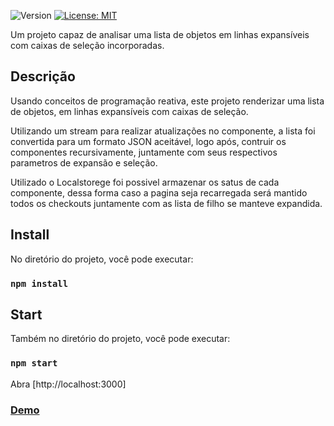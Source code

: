 <p>
  <img alt="Version" src="https://img.shields.io/badge/version-1.0.0-blue.svg?cacheSeconds=2592000" />
  <a href="#" target="_blank">
    <img alt="License: MIT" src="https://img.shields.io/badge/License-MIT-yellow.svg" />
  </a>
</p>

Um projeto capaz de analisar uma lista de objetos em linhas expansíveis com caixas de seleção incorporadas.

## Descrição ##

Usando conceitos de programação reativa, este projeto renderizar uma lista de objetos, em linhas expansíveis com caixas de seleção. 

Utilizando um stream para realizar atualizações no componente, a lista foi convertida para um formato JSON aceitável, logo após, contruir os componentes recursivamente, juntamente com seus respectivos parametros de expansão e seleção.

Utilizado o Localstorege foi possivel armazenar os satus de cada componente, dessa forma caso a pagina seja recarregada será mantido todos os checkouts juntamente com as lista de filho se manteve expandida.
## Install ##

No diretório do projeto, você pode executar:

### `npm install`

## Start ## 

Também no diretório do projeto, você pode executar:

### `npm start`

Abra [http://localhost:3000]

### [Demo](https://hiplataform.herokuapp.com/)